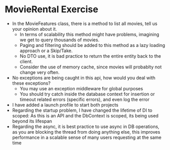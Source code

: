 # MovieRental Exercise
 * In the MovieFeatures class, there is a method to list all movies, tell us your opinion about it.
	* In terms of scalability this method might have problems, imagining we get to query thousands of movies.
	* Paging and filtering should be added to this method as a lazy loading approach or a Skip/Take.
	* No DTO use, it is bad practice to return the entire entity back to the client.
	* Consider the use of memory cache, since movies will probablty not change very often.
 * No exceptions are being caught in this api, how would you deal with these exceptions?
	* You may use an exception middleware for global purposes
	* You should try catch inside the database context for insertion or timeout related errors (specific errors), and even log the error
 * I have added a launch profile to start both projects
 * Regarding the startup problem, I have changed the lifetime of DI to scoped: As this is an API and the DbContext is scoped, its being used beyond its lifespan
 * Regarding the async, it is best practice to use async in DB operations, as you are blocking the thread from doing anything else, this improves performance in a scalable sense of many users requesting at the same time
